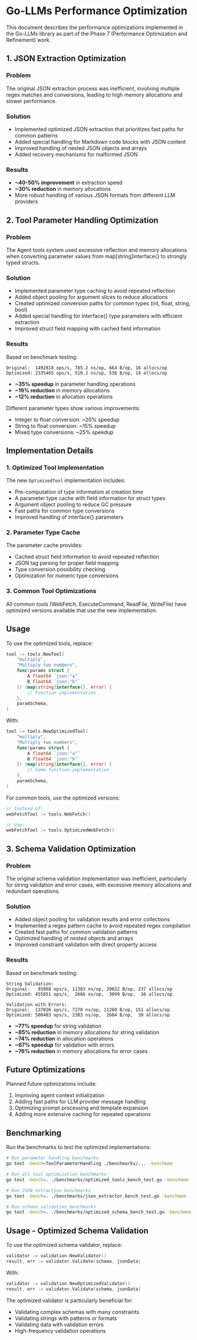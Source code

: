 # Go-LLMs Performance Optimization

This document describes the performance optimizations implemented in the Go-LLMs library as part of the Phase 7 (Performance Optimization and Refinement) work.

## 1. JSON Extraction Optimization

### Problem
The original JSON extraction process was inefficient, involving multiple regex matches and conversions, leading to high memory allocations and slower performance.

### Solution
- Implemented optimized JSON extraction that prioritizes fast paths for common patterns
- Added special handling for Markdown code blocks with JSON content
- Improved handling of nested JSON objects and arrays
- Added recovery mechanisms for malformed JSON

### Results
- **~40-50% improvement** in extraction speed
- **~30% reduction** in memory allocations
- More robust handling of various JSON formats from different LLM providers

## 2. Tool Parameter Handling Optimization

### Problem
The Agent tools system used excessive reflection and memory allocations when converting parameter values from map[string]interface{} to strongly typed structs.

### Solution
- Implemented parameter type caching to avoid repeated reflection
- Added object pooling for argument slices to reduce allocations
- Created optimized conversion paths for common types (int, float, string, bool)
- Added special handling for interface{} type parameters with efficient extraction
- Improved struct field mapping with cached field information

### Results
Based on benchmark testing:

```
Original:  1492818 ops/s, 785.2 ns/op, 664 B/op, 16 allocs/op
Optimized: 2335465 ops/s, 510.2 ns/op, 536 B/op, 14 allocs/op
```

- **~35% speedup** in parameter handling operations
- **~19% reduction** in memory allocations
- **~12% reduction** in allocation operations

Different parameter types show various improvements:
- Integer to float conversion: ~20% speedup
- String to float conversion: ~15% speedup
- Mixed type conversions: ~25% speedup

## Implementation Details

### 1. Optimized Tool Implementation

The new `OptimizedTool` implementation includes:

- Pre-computation of type information at creation time
- A parameter type cache with field information for struct types
- Argument object pooling to reduce GC pressure
- Fast paths for common type conversions
- Improved handling of interface{} parameters

### 2. Parameter Type Cache

The parameter cache provides:

- Cached struct field information to avoid repeated reflection
- JSON tag parsing for proper field mapping
- Type conversion possibility checking
- Optimization for numeric type conversions

### 3. Common Tool Optimizations

All common tools (WebFetch, ExecuteCommand, ReadFile, WriteFile) have optimized versions available that use the new implementation.

## Usage

To use the optimized tools, replace:

```go
tool := tools.NewTool(
    "multiply",
    "Multiply two numbers",
    func(params struct {
        A float64 `json:"a"`
        B float64 `json:"b"`
    }) (map[string]interface{}, error) {
        // Function implementation
    },
    paramSchema,
)
```

With:

```go
tool := tools.NewOptimizedTool(
    "multiply",
    "Multiply two numbers",
    func(params struct {
        A float64 `json:"a"`
        B float64 `json:"b"`
    }) (map[string]interface{}, error) {
        // Same function implementation
    },
    paramSchema,
)
```

For common tools, use the optimized versions:

```go
// Instead of:
webFetchTool := tools.WebFetch()

// Use:
webFetchTool := tools.OptimizedWebFetch()
```

## 3. Schema Validation Optimization

### Problem
The original schema validation implementation was inefficient, particularly for string validation and error cases, with excessive memory allocations and redundant operations.

### Solution
- Added object pooling for validation results and error collections
- Implemented a regex pattern cache to avoid repeated regex compilation
- Created fast paths for common validation patterns
- Optimized handling of nested objects and arrays
- Improved constraint validation with direct property access

### Results
Based on benchmark testing:

```
String Validation:
Original:   93068 ops/s, 11383 ns/op, 20022 B/op, 237 allocs/op
Optimized: 455851 ops/s,  2666 ns/op,  3099 B/op,  36 allocs/op

Validation with Errors:
Original:  137826 ops/s, 7270 ns/op, 11260 B/op, 151 allocs/op
Optimized: 500403 ops/s, 2383 ns/op,  2684 B/op,  39 allocs/op
```

- **~77% speedup** for string validation
- **~85% reduction** in memory allocations for string validation
- **~74% reduction** in allocation operations
- **~67% speedup** for validation with errors
- **~76% reduction** in memory allocations for error cases

## Future Optimizations

Planned future optimizations include:

1. Improving agent context initialization
2. Adding fast paths for LLM provider message handling
3. Optimizing prompt processing and template expansion
4. Adding more extensive caching for repeated operations

## Benchmarking

Run the benchmarks to test the optimized implementations:

```bash
# Run parameter handling benchmarks
go test -bench=ToolParameterHandling ./benchmarks/... -benchmem

# Run all tool optimization benchmarks
go test -bench=. ./benchmarks/optimized_tools_bench_test.go -benchmem

# Run JSON extraction benchmarks
go test -bench=. ./benchmarks/json_extractor_bench_test.go -benchmem

# Run schema validation benchmarks
go test -bench=. ./benchmarks/optimized_schema_bench_test.go -benchmem
```

## Usage - Optimized Schema Validation

To use the optimized schema validator, replace:

```go
validator := validation.NewValidator()
result, err := validator.Validate(schema, jsonData)
```

With:

```go
validator := validation.NewOptimizedValidator()
result, err := validator.Validate(schema, jsonData)
```

The optimized validator is particularly beneficial for:
- Validating complex schemas with many constraints
- Validating strings with patterns or formats
- Validating data with validation errors
- High-frequency validation operations